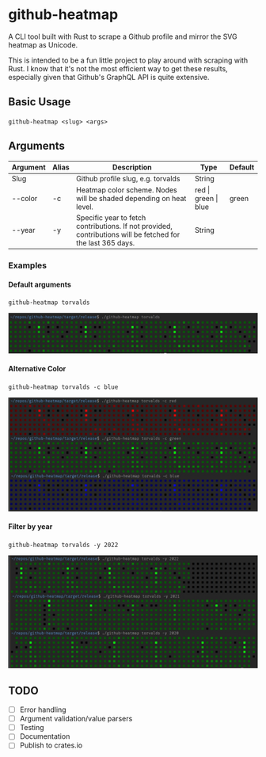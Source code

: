 # github-heatmap

A CLI tool built with Rust to scrape a Github profile and mirror the SVG heatmap as Unicode.

This is intended to be a fun little project to play around with scraping with Rust. I know that it's not the most efficient way to get these results, especially given that Github's GraphQL API is quite extensive.

## Basic Usage

`github-heatmap <slug> <args>`

## Arguments

| Argument | Alias | Description                                                                                                 | Type                 | Default |
|----------|-------|-------------------------------------------------------------------------------------------------------------|----------------------|---------|
| Slug     |       | Github profile slug, e.g. torvalds                                                                          | String               |         |
| --color  | -c    | Heatmap color scheme. Nodes will be shaded depending on heat level.                                         | red \| green \| blue | green   |
| --year   | -y    | Specific year to fetch contributions. If not provided, contributions will be fetched for the last 365 days. | String               |         |

### Examples

#### Default arguments
`github-heatmap torvalds`

![default example](examples/default.jpg)

#### Alternative Color
`github-heatmap torvalds -c blue`

![alternative colors example](examples/colors.jpg)

#### Filter by year
`github-heatmap torvalds -y 2022`

![filter by years example](examples/years.jpg)

## TODO

- [ ] Error handling
- [ ] Argument validation/value parsers
- [ ] Testing
- [ ] Documentation
- [ ] Publish to crates.io
